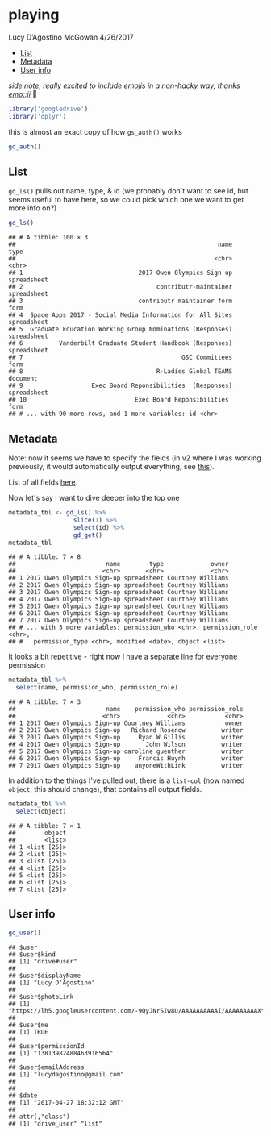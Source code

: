 playing
================
Lucy D’Agostino McGowan
4/26/2017

-   [List](#list)
-   [Metadata](#metadata)
-   [User info](#user-info)

*side note, really excited to include emojis in a non-hacky way, thanks [emo::ji](http://github.com/hadley/emo)* 🌻

``` r
library('googledrive')
library('dplyr')
```

this is almost an exact copy of how `gs_auth()` works

``` r
gd_auth() 
```

List
----

`gd_ls()` pulls out name, type, & id (we probably don't want to see id, but seems useful to have here, so we could pick which one we want to get more info on?)

``` r
gd_ls()
```

    ## # A tibble: 100 × 3
    ##                                                        name        type
    ##                                                       <chr>       <chr>
    ## 1                                2017 Owen Olympics Sign-up spreadsheet
    ## 2                                     contributr-maintainer spreadsheet
    ## 3                                contributr maintainer form        form
    ## 4  Space Apps 2017 - Social Media Information for All Sites spreadsheet
    ## 5  Graduate Education Working Group Nominations (Responses) spreadsheet
    ## 6          Vanderbilt Graduate Student Handbook (Responses) spreadsheet
    ## 7                                            GSC Committees        form
    ## 8                                     R-Ladies Global TEAMS    document
    ## 9                   Exec Board Reponsibilities  (Responses) spreadsheet
    ## 10                              Exec Board Reponsibilities         form
    ## # ... with 90 more rows, and 1 more variables: id <chr>

Metadata
--------

Note: now it seems we have to specify the fields (in v2 where I was working previously, it would automatically output everything, see [this](https://developers.google.com/drive/v3/web/migration)).

List of all fields [here](https://developers.google.com/drive/v3/web/migration).

Now let's say I want to dive deeper into the top one

``` r
metadata_tbl <- gd_ls() %>%
                  slice(1) %>%
                  select(id) %>%
                  gd_get()
metadata_tbl
```

    ## # A tibble: 7 × 8
    ##                         name        type             owner
    ##                        <chr>       <chr>             <chr>
    ## 1 2017 Owen Olympics Sign-up spreadsheet Courtney Williams
    ## 2 2017 Owen Olympics Sign-up spreadsheet Courtney Williams
    ## 3 2017 Owen Olympics Sign-up spreadsheet Courtney Williams
    ## 4 2017 Owen Olympics Sign-up spreadsheet Courtney Williams
    ## 5 2017 Owen Olympics Sign-up spreadsheet Courtney Williams
    ## 6 2017 Owen Olympics Sign-up spreadsheet Courtney Williams
    ## 7 2017 Owen Olympics Sign-up spreadsheet Courtney Williams
    ## # ... with 5 more variables: permission_who <chr>, permission_role <chr>,
    ## #   permission_type <chr>, modified <date>, object <list>

It looks a bit repetitive - right now I have a separate line for everyone permission

``` r
metadata_tbl %>%
  select(name, permission_who, permission_role)
```

    ## # A tibble: 7 × 3
    ##                         name    permission_who permission_role
    ##                        <chr>             <chr>           <chr>
    ## 1 2017 Owen Olympics Sign-up Courtney Williams           owner
    ## 2 2017 Owen Olympics Sign-up   Richard Rosenow          writer
    ## 3 2017 Owen Olympics Sign-up     Ryan W Gillis          writer
    ## 4 2017 Owen Olympics Sign-up       John Wilson          writer
    ## 5 2017 Owen Olympics Sign-up caroline guenther          writer
    ## 6 2017 Owen Olympics Sign-up     Francis Huynh          writer
    ## 7 2017 Owen Olympics Sign-up    anyoneWithLink          writer

In addition to the things I've pulled out, there is a `list-col` (now named `object`, this should change), that contains all output fields.

``` r
metadata_tbl %>%
  select(object)
```

    ## # A tibble: 7 × 1
    ##        object
    ##        <list>
    ## 1 <list [25]>
    ## 2 <list [25]>
    ## 3 <list [25]>
    ## 4 <list [25]>
    ## 5 <list [25]>
    ## 6 <list [25]>
    ## 7 <list [25]>

User info
---------

``` r
gd_user()
```

    ## $user
    ## $user$kind
    ## [1] "drive#user"
    ## 
    ## $user$displayName
    ## [1] "Lucy D'Agostino"
    ## 
    ## $user$photoLink
    ## [1] "https://lh5.googleusercontent.com/-9QyJNrSIw8U/AAAAAAAAAAI/AAAAAAAAAXY/zcdEycKqKQk/s64/photo.jpg"
    ## 
    ## $user$me
    ## [1] TRUE
    ## 
    ## $user$permissionId
    ## [1] "13813982488463916564"
    ## 
    ## $user$emailAddress
    ## [1] "lucydagostino@gmail.com"
    ## 
    ## 
    ## $date
    ## [1] "2017-04-27 18:32:12 GMT"
    ## 
    ## attr(,"class")
    ## [1] "drive_user" "list"
